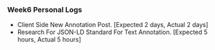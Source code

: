 ### Week6 Personal Logs
*  Client Side New Annotation Post. [Expected 2 days, Actual 2 days]     
*  Research For JSON-LD Standard For Text Annotation. [Expected 5 hours, Actual 5 hours]
